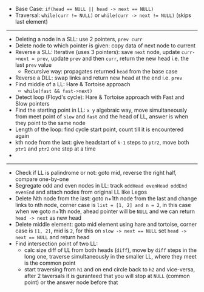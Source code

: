 - Base Case: `if(head == NULL || head -> next == NULL)`
- Traversal: `while(curr != NULL)` or `while(curr -> next != NULL)` (skips last element)

---
- Deleting a node in a SLL: use 2 pointers, `prev curr`
- Delete node to which pointer is given: copy data of next node to current
- Reverse a SLL: Iterative (uses 3 pointers): save `next` node, update `curr->next = prev`, update `prev` and then `curr`, return the new head i.e. the last `prev` value
  - Recursive way: propagates returned `head` from the base case
- Reverse a DLL: swap links and return new head at the end i.e. `prev`
- Find middle of a LL: Hare & Tortoise approach
  - `while(fast && fast->next)`
- Detect loop (Floyd's cycle): Hare & Tortoise approach with Fast and Slow pointers
- Find the starting point in LL: `x y` algebraic way, move simultaneously from meet point of `slow` and `fast` and the head of LL, answer is when they point to the same node
- Length of the loop: find cycle start point, count till it is encountered again
- kth node from the last: give headstart of `k-1` steps to `ptr2`, move both `ptr1` and `ptr2` one step at a time
- 
---
- Check if LL is palindrome or not: goto mid, reverse the right half, compare one-by-one
- Segregate odd and even nodes in LL: track `oddHead evenHead oddEnd evenEnd` and attach nodes from original LL like Legos
- Delete Nth node from the last: goto n+1th node from the last and change links to nth node, corner case is `list = [1, 2] and n = 2`, in this case when we goto n+1th node, ahead pointer will be `NULL` and we can return `head -> next` as new head
- Delete middle element: goto mid element using hare and tortoise, corner case is `[1, 2]`, mid is `2`, for this on `slow -> next == NULL` set `head -> next == NULL` and return head
- Find intersection point of two LL:
  - calc size diff of LL from both heads (`diff`), move by `diff` steps in the long one, traverse simultaneously in the smaller LL, where they meet is the common point
  - start traversing from `h1` and on end circle back to `h2` and vice-versa, after 2 taversals it is guranteed that you will stop at `NULL` (common point) or the answer node before that
 
